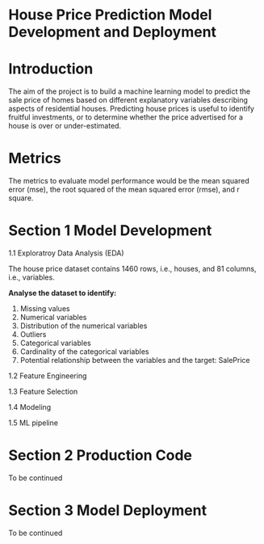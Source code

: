 # House Price Prediction Model Development and Deployment


# Introduction

The aim of the project is to build a machine learning model to predict the sale price of homes based on different explanatory variables describing aspects of residential houses. 
Predicting house prices is useful to identify fruitful investments, or to determine whether the price advertised for a house is over or under-estimated.

# Metrics

The metrics to evaluate model performance would be the mean squared error (mse), the root squared of the mean squared error (rmse), and r square.

# Section 1 Model Development

1.1 Exploratroy Data Analysis (EDA)

The house price dataset contains 1460 rows, i.e., houses, and 81 columns, i.e., variables.

**Analyse the dataset to identify:**

1. Missing values
2. Numerical variables
3. Distribution of the numerical variables
4. Outliers
5. Categorical variables
6. Cardinality of the categorical variables
7. Potential relationship between the variables and the target: SalePrice

1.2 Feature Engineering

1.3 Feature Selection

1.4 Modeling 

1.5 ML pipeline

# Section 2 Production Code 

To be continued
  
# Section 3 Model Deployment

To be continued
